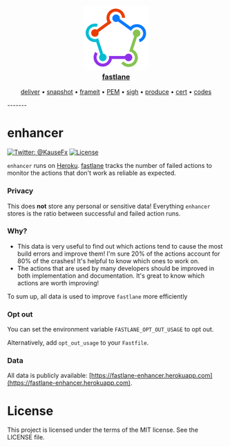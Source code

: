 <h3 align="center">
  <a href="https://github.com/KrauseFx/fastlane">
    <img src="app/assets/images/fastlane.png" width="150" />
    <br />
    fastlane
  </a>
</h3>
<p align="center">
  <a href="https://github.com/KrauseFx/deliver">deliver</a> &bull; 
  <a href="https://github.com/KrauseFx/snapshot">snapshot</a> &bull; 
  <a href="https://github.com/KrauseFx/frameit">frameit</a> &bull; 
  <a href="https://github.com/KrauseFx/pem">PEM</a> &bull; 
  <a href="https://github.com/KrauseFx/sigh">sigh</a> &bull; 
  <a href="https://github.com/KrauseFx/produce">produce</a> &bull;
  <a href="https://github.com/KrauseFx/cert">cert</a> &bull;
  <a href="https://github.com/KrauseFx/codes">codes</a>
</p>
-------

enhancer
============

[![Twitter: @KauseFx](https://img.shields.io/badge/contact-@KrauseFx-blue.svg?style=flat)](https://twitter.com/KrauseFx)
[![License](http://img.shields.io/badge/license-MIT-green.svg?style=flat)](https://github.com/fastlane/enhancer/blob/master/LICENSE)

`enhancer` runs on [Heroku](https://www.heroku.com/). [fastlane](https://fastlane.tools) tracks the number of failed actions to monitor the actions that don't work as reliable as expected.

### Privacy

This does **not** store any personal or sensitive data! Everything `enhancer` stores is the ratio between successful and failed action runs.

### Why?

- This data is very useful to find out which actions tend to cause the most build errors and improve them! I'm sure 20% of the actions account for 80% of the crashes! It's helpful to know which ones to work on.
- The actions that are used by many developers should be improved in both implementation and documentation. It's great to know which actions are worth improving!

To sum up, all data is used to improve `fastlane` more efficiently

### Opt out

You can set the environment variable `FASTLANE_OPT_OUT_USAGE` to opt out.

Alternatively, add `opt_out_usage` to your `Fastfile`.

### Data

All data is publicly available: [https://fastlane-enhancer.herokuapp.com](https://fastlane-enhancer.herokuapp.com).

# License
This project is licensed under the terms of the MIT license. See the LICENSE file.
